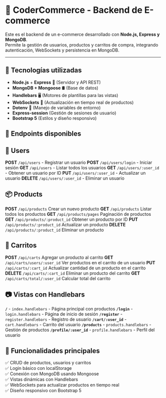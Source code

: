 # 🛒 CoderCommerce - Backend de E-commerce

Este es el backend de un e-commerce desarrollado con **Node.js, Express y MongoDB**.  
Permite la gestión de usuarios, productos y carritos de compra, integrando autenticación, WebSockets y persistencia en MongoDB.

---

## 🚀 **Tecnologías utilizadas**
- **Node.js** + **Express** 🚀 (Servidor y API REST)
- **MongoDB + Mongoose** 🛢️ (Base de datos)
- **Handlebars** 🖥️ (Motores de plantillas para las vistas)
- **WebSockets** 🔄 (Actualización en tiempo real de productos)
- **Dotenv** 🔐 (Manejo de variables de entorno)
- **Express-session** (Gestión de sesiones de usuario)
- **Bootstrap 5** (Estilos y diseño responsivo)

## 📌 Endpoints disponibles
## 👤 Users
**POST** `/api/users` - Registrar un usuario
**POST** `/api/users/login` - Iniciar sesión
**GET** `/api/users` - Listar todos los usuarios
**GET** `/api/users/:user_id` - Obtener un usuario por ID
**PUT** `/api/users/:user_id` - Actualizar un usuario
**DELETE** `/api/users/:user_id` - Eliminar un usuario

## 📦 Products
**POST**	`/api/products`	Crear un nuevo producto
**GET**	`/api/products`	Listar todos los productos
**GET**	`/api/products/pages`	Paginación de productos
**GET**	`/api/products/:product_id`	Obtener un producto por ID
**PUT**	`/api/products/:product_id`	Actualizar un producto
**DELETE**	`/api/products/:product_id`	Eliminar un producto
## 🛒 Carritos
**POST**	`/api/carts`	Agregar un producto al carrito
**GET**	`/api/carts/users/:user_id`	Ver productos en el carrito de un usuario
**PUT**	`/api/carts/:cart_id`	Actualizar cantidad de un producto en el carrito
**DELETE**	`/api/carts/:cart_id`	Eliminar un producto del carrito
**GET**	`/api/carts/total/:user_id`	Calcular total del carrito

## 📷 Vistas con Handlebars
**`/`** - `index.handlebars` - Página principal con productos
**`/login`** - `login.handlebars` - Página de inicio de sesión
**`/register`** - `register.handlebars` - Registro de usuario
**`/cart/:user_id`** - `cart.handlebars` - Carrito del usuario
**`/products`** - `products.handlebars` - Gestión de productos
**`/profile/:user_id`** - `profile.handlebars` - Perfil del usuario

## 🚀 Funcionalidades principales
✅ CRUD de productos, usuarios y carritos  
✅ Login básico con localStorage  
✅ Conexión con MongoDB usando Mongoose  
✅ Vistas dinámicas con Handlebars  
✅ WebSockets para actualizar productos en tiempo real  
✅ Diseño responsivo con Bootstrap 5  
